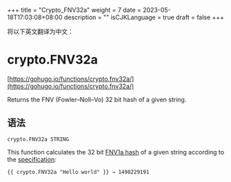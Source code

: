 +++
title = "Crypto_FNV32a"
weight = 7
date = 2023-05-18T17:03:08+08:00
description = ""
isCJKLanguage = true
draft = false
+++

将以下英文翻译为中文：
# crypto.FNV32a

[https://gohugo.io/functions/crypto.fnv32a/](https://gohugo.io/functions/crypto.fnv32a/)

Returns the FNV (Fowler–Noll–Vo) 32 bit hash of a given string.

## 语法

```
crypto.FNV32a STRING
```

This function calculates the 32 bit [FNV1a hash](https://en.wikipedia.org/wiki/Fowler–Noll–Vo_hash_function#FNV-1a_hash) of a given string according to the [specification](https://datatracker.ietf.org/doc/html/draft-eastlake-fnv-12):

```
{{ crypto.FNV32a "Hello world" }} → 1498229191
```
